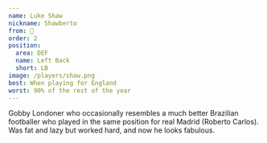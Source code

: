 ```yaml
---
name: Luke Shaw
nickname: Shawberto
from: 🏴󠁧󠁢󠁥󠁮󠁧󠁿
order: 2
position:
  area: DEF
  name: Left Back
  short: LB
image: /players/shaw.png
best: When playing for England
worst: 90% of the rest of the year
---
```


Gobby Londoner who occasionally resembles a much better Brazilian footballer who played in the same position for real Madrid (Roberto Carlos). Was fat and lazy but worked hard, and now he looks fabulous.
